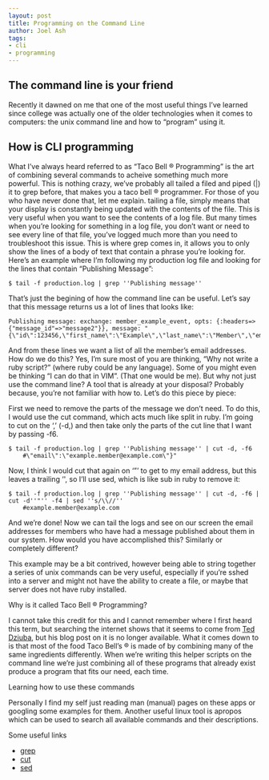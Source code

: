 ```yaml
---
layout: post
title: Programming on the Command Line
author: Joel Ash
tags:
- cli
- programming
---
```


## The command line is your friend

Recently it dawned on me that one of the most useful things I’ve learned since college was actually one of the older technologies when it comes to computers: the unix command line and how to “program” using it.

## How is CLI programming

What I’ve always heard referred to as “Taco Bell ® Programming” is the art of combining several commands to acheive something much more powerful. This is nothing crazy, we’ve probably all tailed a filed and piped (|) it to grep before, that makes you a taco bell ® programmer. For those of you who have never done that, let me explain. tailing a file, simply means that your display is constantly being updated with the contents of the file. This is very useful when you want to see the contents of a log file. But many times when you’re looking for something in a log file, you don’t want or need to see every line of that file, you’ve logged much more than you need to troubleshoot this issue. This is where grep comes in, it allows you to only show the lines of a body of text that contain a phrase you’re looking for. Here’s an example where I’m following my production log file and looking for the lines that contain “Publishing Message”:

    $ tail -f production.log | grep ''Publishing message''


That’s just the begining of how the command line can be useful. Let’s say that this message returns us a lot of lines that looks like:

    Publishing message: exchange: member_example_event, opts: {:headers=>{"message_id"=>"message2"}}, message: "{\"id\":123456,\"first_name\":\"Example\",\"last_name\":\"Member\",\"email\":\"example.member@example.com\"}"


And from these lines we want a list of all the member’s email addresses. How do we do this? Yes, I’m sure most of you are thinking, “Why not write a ruby script?” (where ruby could be any language). Some of you might even be thinking “I can do that in VIM”. (That one would be me). But why not just use the command line? A tool that is already at your disposal? Probably because, you’re not familiar with how to. Let’s do this piece by piece:

First we need to remove the parts of the message we don’t need. To do this, I would use the cut command, which acts much like split in ruby. I’m going to cut on the ‘,’ (-d,) and then take only the parts of the cut line that I want by passing -f6.

    $ tail -f production.log | grep ''Publishing message'' | cut -d, -f6
        #\"email\":\"example.member@example.com\"}"


Now, I think I would cut that again on ‘”’ to get to my email address, but this leaves a trailing ‘', so I’ll use sed, which is like sub in ruby to remove it:

    $ tail -f production.log | grep ''Publishing message'' | cut -d, -f6 | cut -d''"'' -f4 | sed ''s/\\//''
        #example.member@example.com


And we’re done! Now we can tail the logs and see on our screen the email addresses for members who have had a message published about them in our system. How would you have accomplished this? Similarly or completely different?

This example may be a bit contrived, however being able to string together a series of unix commands can be very useful, especially if you’re sshed into a server and might not have the ability to create a file, or maybe that server does not have ruby installed.

Why is it called Taco Bell ® Programming?

I cannot take this credit for this and I cannot remember where I first heard this term, but searching the internet shows that it seems to come from [Ted Dziuba](http://teddziuba.com/), but his blog post on it is no longer available. What it comes down to is that most of the food Taco Bell’s ® is made of by combining many of the same ingredients differently. When we’re writing this helper scripts on the command line we’re just combining all of these programs that already exist produce a program that fits our need, each time.

Learning how to use these commands

Personally I find my self just reading man (manual) pages on these apps or googling some examples for them. Another useful linux tool is apropos which can be used to search all available commands and their descriptions.

Some useful links

- [grep](http://unixhelp.ed.ac.uk/CGI/man-cgi?grep)
- [cut](http://unixhelp.ed.ac.uk/CGI/man-cgi?cut)
- [sed](http://unixhelp.ed.ac.uk/CGI/man-cgi?sed)
